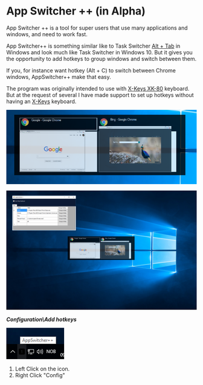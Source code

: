 # App Switcher ++ (in Alpha)

App Switcher ++ is a tool for super users that use many applications and windows, and need to work fast.

App Switcher++ is something similar like to Task Switcher [Alt + Tab](https://en.wikipedia.org/wiki/Alt-Tab) in Windows and look much like Task Switcher in Windows 10. 
But it gives you the opportunity to add hotkeys to group windows and switch between them. 

If you, for instance want hotkey (Alt + C) to  switch between Chrome windows,  AppSwitcher++ make that easy.

The program was originally intended to use with [X-Keys XK-80](http://xkeys.com/xkeys/xk80.php) keyboard. But at the request of several I have made support to set up hotkeys without having an [X-Keys](http://xkeys.com) keyboard.


![AppSwitcher](Screenshots/AppSwitcherImg2.png)

![AppSwitcher](Screenshots/AppSwitcher.png)

***Configuration\Add hotkeys*** 

![AppSwitcher](Screenshots/AppSwitcherContext.png)

1) Left Click on the icon.
2) Right Click "Config"


